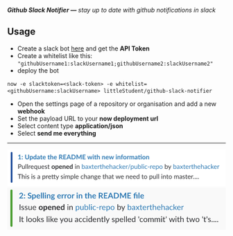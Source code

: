 _**Github Slack Notifier —** stay up to date with github notifications in slack_

## Usage

* Create a slack bot [here](https://slack.com/apps/manage/custom-integrations) and get the **API Token**
* Create a whitelist like this: `"githubUsername1:slackUsername1;githubUsername2:slackUsername2"`
* deploy the bot
```
now -e slacktoken=<slack-token> -e whitelist=<githubUsername:slackUsername> littleStudent/github-slack-notifier
```
* Open the settings page of a repository or organisation and add a new **webhook**
* Set the payload URL to your **now deployment url**
* Select content type **application/json**
* Select **send me everything**

---

![](screenshots/now-slacke-bot.messagepreview.1.png)
![](screenshots/now-slacke-bot.messagepreview.2.png)
